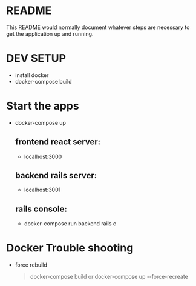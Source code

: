 # README

This README would normally document whatever steps are necessary to get the application up and running.

# DEV SETUP
- install docker
- docker-compose build

# Start the apps
- docker-compose up

  ## frontend react server:
  - localhost:3000

  ## backend rails server:
  - localhost:3001

  ## rails console:
  - docker-compose run backend rails c

# Docker Trouble shooting
  - force rebuild
    > docker-compose build
    or 
    > docker-compose up --force-recreate



